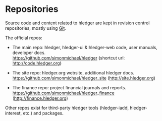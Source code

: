# Repositories

Source code and content related to hledger are kept in revision control repositories,
mostly using [Git](https://en.wikipedia.org/wiki/Git).

The official repos:

- The main repo: hledger, hledger-ui & hledger-web code, user manuals, developer docs.\
  <https://github.com/simonmichael/hledger> (shortcut url: <http://code.hledger.org>)
  

- The site repo: hledger.org website, additional hledger docs.\
  <https://github.com/simonmichael/hledger_site> (<http://site.hledger.org>)
  

- The finance repo: project financial journals and reports.\
  <https://github.com/simonmichael/hledger_finance> (<http://finance.hledger.org>)
  

Other repos exist for third-party hledger tools (hledger-iadd, hledger-interest, etc.)
and packages.
